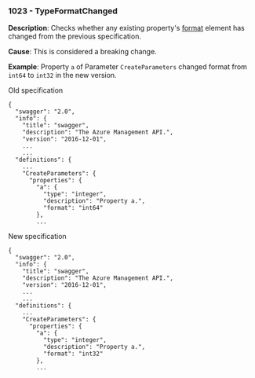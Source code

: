 ### 1023 - TypeFormatChanged

**Description**: Checks whether any existing property's [format](https://github.com/OAI/OpenAPI-Specification/blob/master/versions/2.0.md#dataTypeFormat) element has changed from the previous specification.

**Cause**: This is considered a breaking change.

**Example**: Property `a` of Parameter `CreateParameters` changed format from `int64` to `int32` in the new version.

Old specification
```json5
{
  "swagger": "2.0",
  "info": {
    "title": "swagger",
    "description": "The Azure Management API.",
    "version": "2016-12-01",
    ...
    ...
  "definitions": {
    ...
    "CreateParameters": {
      "properties": {
        "a": {
          "type": "integer",
          "description": "Property a.",
          "format": "int64"
        },
        ...  
```

New specification
```json5
{
  "swagger": "2.0",
  "info": {
    "title": "swagger",
    "description": "The Azure Management API.",
    "version": "2016-12-01",
    ...
    ...
  "definitions": {
    ...
    "CreateParameters": {
      "properties": {
        "a": {
          "type": "integer",
          "description": "Property a.",
          "format": "int32"
        },
        ...  
```
